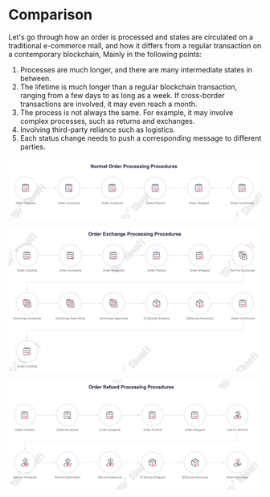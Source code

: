 # Comparison

Let's go through how an order is processed and states are circulated on a traditional e-commerce mall, and how it differs from a regular transaction on a contemporary blockchain, Mainly in the following points:

1. Processes are much longer, and there are many intermediate states in between.&#x20;
2. The lifetime is much longer than a regular blockchain transaction, ranging from a few days to as long as a week. If cross-border transactions are involved, it may even reach a month.&#x20;
3. The process is not always the same. For example, it may involve complex processes, such as returns and exchanges.&#x20;
4. Involving third-party reliance such as logistics.&#x20;
5. Each status change needs to push a corresponding message to different parties.

![](<../.gitbook/assets/image (1).png>)

![](<../.gitbook/assets/image (8).png>)

![](<../.gitbook/assets/image (12).png>)
